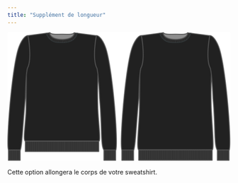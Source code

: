 ```yaml
---
title: "Supplément de longueur"
---
```


![Supplément de longueur](lengthbonus.svg)

Cette option allongera le corps de votre sweatshirt.




